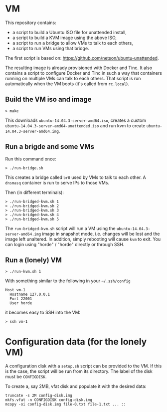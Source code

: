 # VM

This repository contains:

- a script to build a Ubuntu ISO file for unattended install,
- a script to build a KVM image using the above ISO,
- a script to run a bridge to allow VMs to talk to each others,
- a script to run VMs using that bridge.

The first script is based on: https://github.com/netson/ubuntu-unattended.

The resulting image is already provisioned with Docker and Tinc. It also
contains a script to configure Docker and Tinc in such a way that containers
running on multiple VMs can talk to each others. That script is run
automatically when the VM boots (it's called from `rc.local`).


## Build the VM iso and image

```
> make
```

This downloads `ubuntu-14.04.3-server-amd64.iso`, creates a custom
`ubuntu-14.04.3-server-amd64-unattended.iso` and run kvm to create
`ubuntu-14.04.3-server-amd64.img`.


## Run a brigde and some VMs

Run this command once:

```
> ./run-bridge.sh
```

This creates a bridge called `br0` used by VMs to talk to each other. A
`dnsmasq` container is run to serve IPs to those VMs.

Then (in different terminals):

```
> ./run-bridged-kvm.sh 1
> ./run-bridged-kvm.sh 2
> ./run-bridged-kvm.sh 3
> ./run-bridged-kvm.sh 4
> ./run-bridged-kvm.sh 5
```

The `run-bridged-kvm.sh` script will run a VM using the
`ubuntu-14.04.3-server-amd64.img` image in snapshot mode, i.e. changes will be
lost and the image left unaltered. In addition, simply rebooting will cause
`kvm` to exit. You can login using "horde" / "horde" directly or through SSH.


## Run a (lonely) VM

```
> ./run-kvm.sh 1
```

With something similar to the following in your `~/.ssh/config`

```
Host vm-1
  Hostname 127.0.0.1
  Port 22001
  User horde
```

it becomes easy to SSH into the VM:

```
> ssh vm-1
```


# Configuration data (for the lonely VM)

A configuration disk with a `setup.sh` script can be provided to the VM. If
this is the case, the script will be run from its directory. The label of the
disk must be `CONFIGDISK`.

To create a, say 2MB, vfat disk and populate it with the desired data:

```
truncate -s 2M config-disk.img
mkfs.vfat -n CONFIGDISK config-disk.img
mcopy -oi config-disk.img file-0.txt file-1.txt ... ::
```
